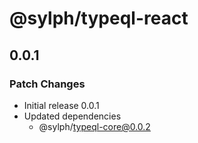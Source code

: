 # @sylph/typeql-react

## 0.0.1

### Patch Changes

- Initial release 0.0.1
- Updated dependencies
  - @sylph/typeql-core@0.0.2
